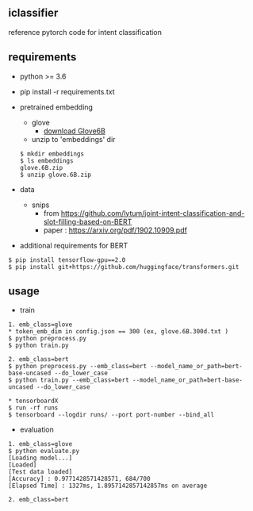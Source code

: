 ## iclassifier

reference pytorch code for intent classification

## requirements

- python >= 3.6

- pip install -r requirements.txt

- pretrained embedding
  - glove
    - [download Glove6B](http://nlp.stanford.edu/data/glove.6B.zip)
  - unzip to 'embeddings' dir
  ```
  $ mkdir embeddings
  $ ls embeddings
  glove.6B.zip
  $ unzip glove.6B.zip 
  ```

- data
  - snips
    - from https://github.com/lytum/joint-intent-classification-and-slot-filling-based-on-BERT
    - paper : https://arxiv.org/pdf/1902.10909.pdf

- additional requirements for BERT
```
$ pip install tensorflow-gpu==2.0
$ pip install git+https://github.com/huggingface/transformers.git
```

## usage

- train
```
1. emb_class=glove
* token_emb_dim in config.json == 300 (ex, glove.6B.300d.txt )
$ python preprocess.py
$ python train.py

2. emb_class=bert
$ python preprocess.py --emb_class=bert --model_name_or_path=bert-base-uncased --do_lower_case
$ python train.py --emb_class=bert --model_name_or_path=bert-base-uncased --do_lower_case

* tensorboardX
$ run -rf runs
$ tensorboard --logdir runs/ --port port-number --bind_all
```

- evaluation
```
1. emb_class=glove
$ python evaluate.py
[Loading model...]
[Loaded]
[Test data loaded]
[Accuracy] : 0.9771428571428571, 684/700
[Elapsed Time] : 1327ms, 1.8957142857142857ms on average

2. emb_class=bert
```




